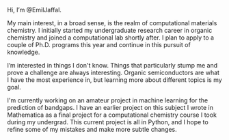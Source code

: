 Hi, I’m @EmilJaffal.

My main interest, in a broad sense, is the realm of computational materials chemistry. 
I initially started my undergraduate research career in organic chemistry and joined a computational lab shortly after.
I plan to apply to a couple of Ph.D. programs this year and continue in this pursuit of knowledge.

I’m interested in things I don't know. Things that particularly stump me and prove a challenge are always interesting.
Organic semiconductors are what I have the most experience in, but learning more about different topics is my goal.

I'm currently working on an amateur project in machine learning for the prediction of bandgaps.
I have an earlier project on this subject I wrote in Mathematica as a final project for a computational chemistry course I took during my undergrad.
This current project is all in Python, and I hope to refine some of my mistakes and make more subtle changes.
<!---
EmilJaffal/EmilJaffal is a ✨ special ✨ repository because its `README.md` (this file) appears on your GitHub profile.
You can click the Preview link to take a look at your changes.
--->
